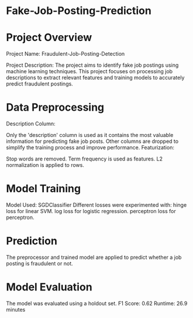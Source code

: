 # Fake-Job-Posting-Prediction
# Project Overview
Project Name: Fraudulent-Job-Posting-Detection

Project Description: The project aims to identify fake job postings using machine learning techniques. This project focuses on processing job descriptions to extract relevant features and training models to accurately predict fraudulent postings.

# Data Preprocessing
Description Column:

Only the 'description' column is used as it contains the most valuable information for predicting fake job posts.
Other columns are dropped to simplify the training process and improve performance.
Featurization:

Stop words are removed.
Term frequency is used as features.
L2 normalization is applied to rows.
# Model Training
Model Used: SGDClassifier
Different losses were experimented with:
hinge loss for linear SVM.
log loss for logistic regression.
perceptron loss for perceptron.
# Prediction
The preprocessor and trained model are applied to predict whether a job posting is fraudulent or not.
# Model Evaluation
The model was evaluated using a holdout set.
F1 Score: 0.62
Runtime: 26.9 minutes
